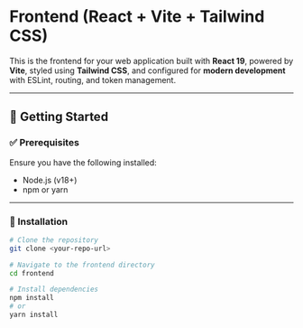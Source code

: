 # Frontend (React + Vite + Tailwind CSS)

This is the frontend for your web application built with **React 19**, powered by **Vite**, styled using **Tailwind CSS**, and configured for **modern development** with ESLint, routing, and token management.

---

## 🚀 Getting Started

### ✅ Prerequisites

Ensure you have the following installed:

- Node.js (v18+)
- npm or yarn

---

### 🔧 Installation

```bash
# Clone the repository
git clone <your-repo-url>

# Navigate to the frontend directory
cd frontend

# Install dependencies
npm install
# or
yarn install
